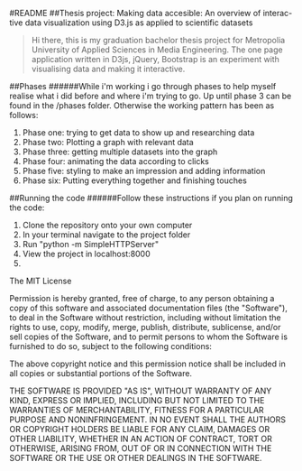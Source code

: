 #README
##Thesis project: Making data accesible: An overview of interac-tive data visualization using D3.js as applied to scientific datasets

>Hi there,
>this is my graduation bachelor thesis project for Metropolia University of Applied Sciences in Media Engineering. The one page application written in D3js, jQuery, Bootstrap is an experiment with visualising data and making it interactive. 


##Phases
######While i'm working i go through phases to help myself realise what i did before and where i'm trying to go. Up until phase 3 can be found in the /phases folder. Otherwise the working pattern has been as follows:

1. Phase one: trying to get data to show up and researching data
2. Phase two: Plotting a graph with relevant data
3. Phase three: getting multiple datasets into the graph
4. Phase four: animating the data according to clicks
5. Phase five: styling to make an impression and adding information
6. Phase six: Putting everything together and finishing touches

##Running the code
######Follow these instructions if you plan on running the code:

1. Clone the repository onto your own computer
2. In your terminal navigate to the project folder 
3. Run "python -m SimpleHTTPServer"
4. View the project in localhost:8000
5. 

The MIT License

Permission is hereby granted, free of charge, to any person obtaining a copy
of this software and associated documentation files (the "Software"), to deal
in the Software without restriction, including without limitation the rights
to use, copy, modify, merge, publish, distribute, sublicense, and/or sell
copies of the Software, and to permit persons to whom the Software is
furnished to do so, subject to the following conditions:

The above copyright notice and this permission notice shall be included in
all copies or substantial portions of the Software.

THE SOFTWARE IS PROVIDED "AS IS", WITHOUT WARRANTY OF ANY KIND, EXPRESS OR
IMPLIED, INCLUDING BUT NOT LIMITED TO THE WARRANTIES OF MERCHANTABILITY,
FITNESS FOR A PARTICULAR PURPOSE AND NONINFRINGEMENT. IN NO EVENT SHALL THE
AUTHORS OR COPYRIGHT HOLDERS BE LIABLE FOR ANY CLAIM, DAMAGES OR OTHER
LIABILITY, WHETHER IN AN ACTION OF CONTRACT, TORT OR OTHERWISE, ARISING FROM,
OUT OF OR IN CONNECTION WITH THE SOFTWARE OR THE USE OR OTHER DEALINGS IN
THE SOFTWARE.
